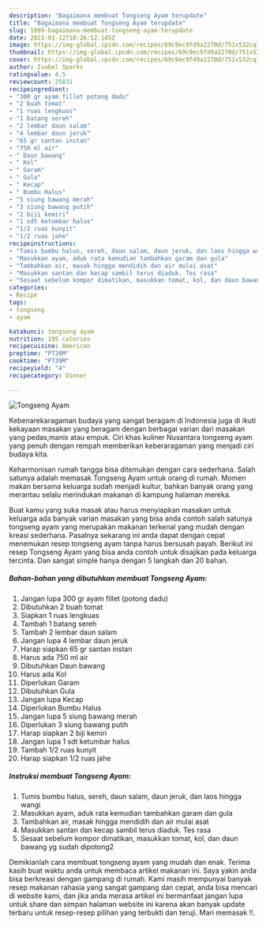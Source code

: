 ```yaml
---
description: "Bagaimana membuat Tongseng Ayam terupdate"
title: "Bagaimana membuat Tongseng Ayam terupdate"
slug: 1099-bagaimana-membuat-tongseng-ayam-terupdate
date: 2021-01-12T10:26:52.145Z
image: https://img-global.cpcdn.com/recipes/69c9ec9fd9a2270d/751x532cq70/tongseng-ayam-foto-resep-utama.jpg
thumbnail: https://img-global.cpcdn.com/recipes/69c9ec9fd9a2270d/751x532cq70/tongseng-ayam-foto-resep-utama.jpg
cover: https://img-global.cpcdn.com/recipes/69c9ec9fd9a2270d/751x532cq70/tongseng-ayam-foto-resep-utama.jpg
author: Isabel Sparks
ratingvalue: 4.5
reviewcount: 25831
recipeingredient:
- "300 gr ayam fillet potong dadu"
- "2 buah tomat"
- "1 ruas lengkuas"
- "1 batang sereh"
- "2 lembar daun salam"
- "4 lembar daun jeruk"
- "65 gr santan instan"
- "750 ml air"
- " Daun bawang"
- " Kol"
- " Garam"
- " Gula"
- " Kecap"
- " Bumbu Halus"
- "5 siung bawang merah"
- "3 siung bawang putih"
- "2 biji kemiri"
- "1 sdt ketumbar halus"
- "1/2 ruas kunyit"
- "1/2 ruas jahe"
recipeinstructions:
- "Tumis bumbu halus, sereh, daun salam, daun jeruk, dan laos hingga wangi"
- "Masukkan ayam, aduk rata kemudian tambahkan garam dan gula"
- "Tambahkan air, masak hingga mendidih dan air mulai asat"
- "Masukkan santan dan kecap sambil terus diaduk. Tes rasa"
- "Sesaat sebelum kompor dimatikan, masukkan tomat, kol, dan daun bawang yg sudah dipotong2"
categories:
- Recipe
tags:
- tongseng
- ayam

katakunci: tongseng ayam 
nutrition: 195 calories
recipecuisine: American
preptime: "PT20M"
cooktime: "PT39M"
recipeyield: "4"
recipecategory: Dinner

---
```



![Tongseng Ayam](https://img-global.cpcdn.com/recipes/69c9ec9fd9a2270d/751x532cq70/tongseng-ayam-foto-resep-utama.jpg)

Kebenarekaragaman budaya yang sangat beragam di Indonesia juga di ikuti kekayaan masakan yang beragam dengan berbagai varian dari masakan yang pedas,manis atau empuk. Ciri khas kuliner Nusantara tongseng ayam yang penuh dengan rempah memberikan keberaragaman yang menjadi ciri budaya kita.




Keharmonisan rumah tangga bisa ditemukan dengan cara sederhana. Salah satunya adalah memasak Tongseng Ayam untuk orang di rumah. Momen makan bersama keluarga sudah menjadi kultur, bahkan banyak orang yang merantau selalu merindukan makanan di kampung halaman mereka.

Buat kamu yang suka masak atau harus menyiapkan masakan untuk keluarga ada banyak varian masakan yang bisa anda contoh salah satunya tongseng ayam yang merupakan makanan terkenal yang mudah dengan kreasi sederhana. Pasalnya sekarang ini anda dapat dengan cepat menemukan resep tongseng ayam tanpa harus bersusah payah.
Berikut ini resep Tongseng Ayam yang bisa anda contoh untuk disajikan pada keluarga tercinta. Dan sangat simple hanya dengan 5 langkah dan 20 bahan.


<!--inarticleads1-->

##### Bahan-bahan yang dibutuhkan membuat Tongseng Ayam:

1. Jangan lupa 300 gr ayam fillet (potong dadu)
1. Dibutuhkan 2 buah tomat
1. Siapkan 1 ruas lengkuas
1. Tambah 1 batang sereh
1. Tambah 2 lembar daun salam
1. Jangan lupa 4 lembar daun jeruk
1. Harap siapkan 65 gr santan instan
1. Harus ada 750 ml air
1. Dibutuhkan  Daun bawang
1. Harus ada  Kol
1. Diperlukan  Garam
1. Dibutuhkan  Gula
1. Jangan lupa  Kecap
1. Diperlukan  Bumbu Halus
1. Jangan lupa 5 siung bawang merah
1. Diperlukan 3 siung bawang putih
1. Harap siapkan 2 biji kemiri
1. Jangan lupa 1 sdt ketumbar halus
1. Tambah 1/2 ruas kunyit
1. Harap siapkan 1/2 ruas jahe




<!--inarticleads2-->

##### Instruksi membuat  Tongseng Ayam:

1. Tumis bumbu halus, sereh, daun salam, daun jeruk, dan laos hingga wangi
1. Masukkan ayam, aduk rata kemudian tambahkan garam dan gula
1. Tambahkan air, masak hingga mendidih dan air mulai asat
1. Masukkan santan dan kecap sambil terus diaduk. Tes rasa
1. Sesaat sebelum kompor dimatikan, masukkan tomat, kol, dan daun bawang yg sudah dipotong2




Demikianlah cara membuat tongseng ayam yang mudah dan enak. Terima kasih buat waktu anda untuk membaca artikel makanan ini. Saya yakin anda bisa berkreasi dengan gampang di rumah. Kami masih mempunyai banyak resep makanan rahasia yang sangat gampang dan cepat, anda bisa mencari di website kami, dan jika anda merasa artikel ini bermanfaat jangan lupa untuk share dan simpan halaman website ini karena akan banyak update terbaru untuk resep-resep pilihan yang terbukti dan teruji. Mari memasak !!. 
